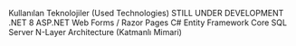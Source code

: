 Kullanılan Teknolojiler (Used Technologies)
STILL UNDER DEVELOPMENT
    .NET 8
    ASP.NET Web Forms / Razor Pages
    C#
    Entity Framework Core
    SQL Server
    N-Layer Architecture (Katmanlı Mimari)
